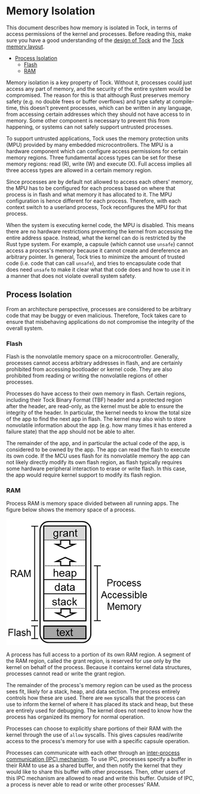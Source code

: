 Memory Isolation
=============

This document describes how memory is isolated in Tock, in terms of access
permissions of the kernel and processes.  Before reading this, make sure you
have a good understanding of the [design of Tock](Design.md) and the [Tock
memory layout](Memory_Layout.md).

<!-- npm i -g markdown-toc; markdown-toc -i Memory_Isolation.md -->

<!-- toc -->

- [Process Isolation](#process-isolation)
  * [Flash](#flash)
  * [RAM](#ram)

<!-- tocstop -->

Memory isolation is a key property of Tock. Without it, processes could just
access any part of memory, and the security of the entire system would be
compromised. The reason for this is that although Rust preserves memory safety (e.g. no double frees or
buffer overflows) and type safety at compile-time, this doesn't prevent
processes, which can be written in any language, from accessing certain
addresses which they should not have access to in memory. Some other component
is necessary to prevent this from happening, or systems can not safely support
untrusted processes.

To support untrusted applications, Tock uses the memory protection units (MPU)
provided by many embedded microcontrollers. The MPU is a hardware component
which can configure access permissions for certain memory regions. Three
fundamental access types can be set for these memory regions: read (R), write
(W) and execute (X). Full access implies all three access types are allowed in a
certain memory region.

Since processes are by default not allowed to access each others' memory, the MPU
has to be configured for each process based on where that process is in flash
and what memory it has allocated to it. The MPU configuration is hence
different for each process. Therefore, with each context switch to a userland
process, Tock reconfigures the MPU for that process.

When the system is executing kernel code, the MPU is disabled. This means there
are no hardware restrictions preventing the kernel from accessing the entire
address space. Instead, what the kernel can do is restricted by the
Rust type system. For example, a capsule (which cannot use `unsafe`) cannot access
a process's memory because it cannot create and dereference an arbitrary
pointer. In general, Tock tries to minimize the amount of trusted code (i.e.
code that can call `unsafe`), and tries to encapsulate code that does need
`unsafe` to make it clear what that code does and how to use it in a manner that
does not violate overall system safety.


## Process Isolation

From an architecture perspective, processes are considered to be arbitrary code
that may be buggy or even malicious. Therefore, Tock takes care to ensure that
misbehaving applications do not compromise the integrity of the overall system.

### Flash

Flash is the nonvolatile memory space on a microcontroller. Generally, processes
cannot access arbitrary addresses in flash, and are certainly prohibited from
accessing bootloader or kernel code. They are also prohibited from reading or
writing the nonvolatile regions of other processes.

Processes do have access to their own memory in flash. Certain regions,
including their Tock Binary Format (TBF) header and a protected region after the
header, are read-only, as the kernel must be able to ensure the integrity of the
header. In particular, the kernel needs to know the total size of the app to find
the next app in flash. The kernel may also wish to store nonvolatile information
about the app (e.g. how many times it has entered a failure state) that the app
should not be able to alter.

The remainder of the app, and in particular the actual code of the app, is
considered to be owned by the app. The app can read the flash to execute its own
code. If the MCU uses flash for its nonvolatile memory the app can not likely
directly modify its own flash region, as flash typically requires some hardware
peripheral interaction to erase or write flash. In this case, the app would
require kernel support to modify its flash region.


### RAM

Process RAM is memory space divided between all running apps. The figure below
shows the memory space of a process.

![Process' RAM](processram.png)

A process has full access to a portion of its own RAM region. A segment of the
RAM region, called the grant region, is reserved for use only by the kernel on
behalf of the process. Because it contains kernel data structures, processes
cannot read or write the grant region.

The remainder of the process's memory region can be used as the process sees
fit, likely for a stack, heap, and data section. The process entirely controls
how these are used. There are `mem` syscalls that the process can use to inform
the kernel of where it has placed its stack and heap, but these are entirely
used for debugging. The kernel does not need to know how the process has
organized its memory for normal operation.

Processes can choose to explicitly share portions of their RAM with the kernel
through the use of `allow` syscalls. This gives capsules read/write access to
the process's memory for use with a specific capsule operation.

Processes can communicate with each other through an [inter-process
communication (IPC) mechanism](https://book.tockos.org/tutorials/05_ipc.html).
To use IPC, processes specify a buffer in their RAM to use as a shared buffer,
and then notify the kernel that they would like to share this buffer with other
processes. Then, other users of this IPC mechanism are allowed to read and write
this buffer. Outside of IPC, a process is never able to read or write other
processes' RAM.
